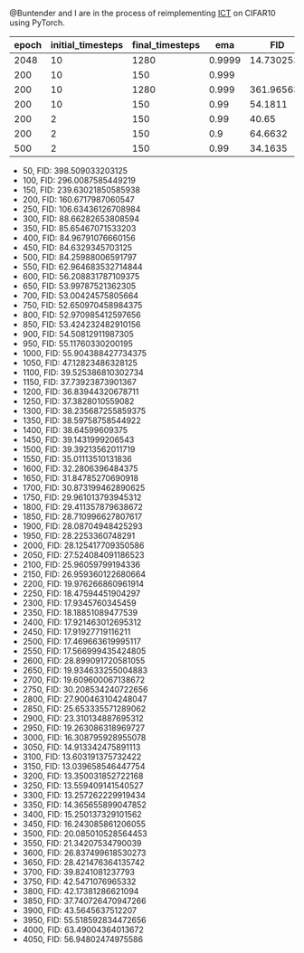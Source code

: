 @Buntender and I are in the process of reimplementing [ICT](https://arxiv.org/abs/2310.14189v1) on CIFAR10 using PyTorch.

|  epoch   | initial_timesteps  | final_timesteps | ema | FID |
|  ----    |    ----   |    ----    |     ----   |   ----  | 
|   2048   |     10    |    1280    |    0.9999  | 14.7302532   |
|   200    |     10    |    150     |    0.999   |         |
|   200    |     10    |    1280    |    0.999   | 361.96563 |
|   200    |     10    |    150     |    0.99    | 54.1811   |
|   200    |     2     |    150     |    0.99    |  40.65    |
|   200    |     2     |    150     |    0.9     | 64.6632   |
|   500    |     2     |    150     |    0.99    |  34.1635  |



 - 50, FID: 398.509033203125
 - 100, FID: 296.0087585449219
 - 150, FID: 239.63021850585938
 - 200, FID: 160.6717987060547
 - 250, FID: 106.63436126708984
 - 300, FID: 88.66282653808594
 - 350, FID: 85.65467071533203
 - 400, FID: 84.96791076660156
 - 450, FID: 84.6329345703125
 - 500, FID: 84.25988006591797
 - 550, FID: 62.964683532714844
 - 600, FID: 56.208831787109375
 - 650, FID: 53.99787521362305
 - 700, FID: 53.00424575805664
 - 750, FID: 52.650970458984375
 - 800, FID: 52.970985412597656
 - 850, FID: 53.424232482910156
 - 900, FID: 54.50812911987305
 - 950, FID: 55.11760330200195
 - 1000, FID: 55.904388427734375
 - 1050, FID: 47.12823486328125
 - 1100, FID: 39.525386810302734
 - 1150, FID: 37.73923873901367
 - 1200, FID: 36.83944320678711
 - 1250, FID: 37.3828010559082
 - 1300, FID: 38.235687255859375
 - 1350, FID: 38.59758758544922
 - 1400, FID: 38.64599609375
 - 1450, FID: 39.1431999206543
 - 1500, FID: 39.39213562011719
 - 1550, FID: 35.01113510131836
 - 1600, FID: 32.2806396484375
 - 1650, FID: 31.84785270690918
 - 1700, FID: 30.873199462890625
 - 1750, FID: 29.961013793945312
 - 1800, FID: 29.411357879638672
 - 1850, FID: 28.710996627807617
 - 1900, FID: 28.08704948425293
 - 1950, FID: 28.2253360748291
 - 2000, FID: 28.125417709350586
 - 2050, FID: 27.524084091186523
 - 2100, FID: 25.96059799194336
 - 2150, FID: 26.959360122680664
 - 2200, FID: 19.976266860961914
 - 2250, FID: 18.47594451904297
 - 2300, FID: 17.9345760345459
 - 2350, FID: 18.18851089477539
 - 2400, FID: 17.921463012695312
 - 2450, FID: 17.91927719116211
 - 2500, FID: 17.469663619995117
 - 2550, FID: 17.566999435424805
 - 2600, FID: 28.899091720581055
 - 2650, FID: 19.934633255004883
 - 2700, FID: 19.609600067138672
 - 2750, FID: 30.208534240722656
 - 2800, FID: 27.900463104248047
 - 2850, FID: 25.653335571289062
 - 2900, FID: 23.310134887695312
 - 2950, FID: 19.263086318969727
 - 3000, FID: 16.308795928955078
 - 3050, FID: 14.913342475891113
 - 3100, FID: 13.603191375732422
 - 3150, FID: 13.039658546447754
 - 3200, FID: 13.350031852722168
 - 3250, FID: 13.559409141540527
 - 3300, FID: 13.257262229919434
 - 3350, FID: 14.365655899047852
 - 3400, FID: 15.250137329101562
 - 3450, FID: 16.243085861206055
 - 3500, FID: 20.085010528564453
 - 3550, FID: 21.34207534790039
 - 3600, FID: 26.837499618530273
 - 3650, FID: 28.421476364135742
 - 3700, FID: 39.8241081237793
 - 3750, FID: 42.5471076965332
 - 3800, FID: 42.17381286621094
 - 3850, FID: 37.740726470947266
 - 3900, FID: 43.5645637512207
 - 3950, FID: 55.518592834472656
 - 4000, FID: 63.49004364013672
 - 4050, FID: 56.94802474975586
